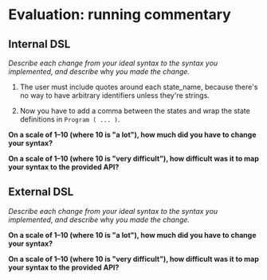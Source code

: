# Evaluation: running commentary

## Internal DSL

_Describe each change from your ideal syntax to the syntax you implemented, and
describe_ why _you made the change._

1. The user must include quotes around each state_name, because there's no way to have arbitrary identifiers unless they're strings.

1. Now you have to add a comma between the states and wrap the state definitions in `Program ( ... )`.

**On a scale of 1–10 (where 10 is "a lot"), how much did you have to change your syntax?**

**On a scale of 1–10 (where 10 is "very difficult"), how difficult was it to map your syntax to the provided API?**

## External DSL

_Describe each change from your ideal syntax to the syntax you implemented, and
describe_ why _you made the change._

**On a scale of 1–10 (where 10 is "a lot"), how much did you have to change your syntax?**

**On a scale of 1–10 (where 10 is "very difficult"), how difficult was it to map your syntax to the provided API?**
